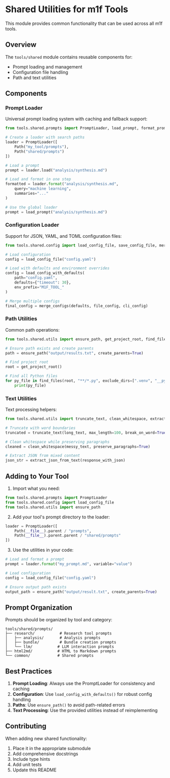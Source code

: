 # Shared Utilities for m1f Tools

This module provides common functionality that can be used across all m1f tools.

## Overview

The `tools/shared` module contains reusable components for:

- Prompt loading and management
- Configuration file handling
- Path and text utilities

## Components

### Prompt Loader

Universal prompt loading system with caching and fallback support:

```python
from tools.shared.prompts import PromptLoader, load_prompt, format_prompt

# Create a loader with search paths
loader = PromptLoader([
    Path("my_tool/prompts"),
    Path("shared/prompts")
])

# Load a prompt
prompt = loader.load("analysis/synthesis.md")

# Load and format in one step
formatted = loader.format("analysis/synthesis.md",
    query="machine learning",
    summaries="..."
)

# Use the global loader
prompt = load_prompt("analysis/synthesis.md")
```

### Configuration Loader

Support for JSON, YAML, and TOML configuration files:

```python
from tools.shared.config import load_config_file, save_config_file, merge_configs

# Load configuration
config = load_config_file("config.yaml")

# Load with defaults and environment overrides
config = load_config_with_defaults(
    path="config.yaml",
    defaults={"timeout": 30},
    env_prefix="M1F_TOOL_"
)

# Merge multiple configs
final_config = merge_configs(defaults, file_config, cli_config)
```

### Path Utilities

Common path operations:

```python
from tools.shared.utils import ensure_path, get_project_root, find_files

# Ensure path exists and create parents
path = ensure_path("output/results.txt", create_parents=True)

# Find project root
root = get_project_root()

# Find all Python files
for py_file in find_files(root, "**/*.py", exclude_dirs=[".venv", "__pycache__"]):
    print(py_file)
```

### Text Utilities

Text processing helpers:

```python
from tools.shared.utils import truncate_text, clean_whitespace, extract_json_from_text

# Truncate with word boundaries
truncated = truncate_text(long_text, max_length=100, break_on_word=True)

# Clean whitespace while preserving paragraphs
cleaned = clean_whitespace(messy_text, preserve_paragraphs=True)

# Extract JSON from mixed content
json_str = extract_json_from_text(response_with_json)
```

## Adding to Your Tool

1. Import what you need:

```python
from tools.shared.prompts import PromptLoader
from tools.shared.config import load_config_file
from tools.shared.utils import ensure_path
```

2. Add your tool's prompt directory to the loader:

```python
loader = PromptLoader([
    Path(__file__).parent / "prompts",
    Path(__file__).parent.parent / "shared/prompts"
])
```

3. Use the utilities in your code:

```python
# Load and format a prompt
prompt = loader.format("my_prompt.md", variable="value")

# Load configuration
config = load_config_file("config.yaml")

# Ensure output path exists
output_path = ensure_path("output/result.txt", create_parents=True)
```

## Prompt Organization

Prompts should be organized by tool and category:

```
tools/shared/prompts/
├── research/           # Research tool prompts
│   ├── analysis/       # Analysis prompts
│   ├── bundle/         # Bundle creation prompts
│   └── llm/           # LLM interaction prompts
├── html2md/           # HTML to Markdown prompts
└── common/            # Shared prompts
```

## Best Practices

1. **Prompt Loading**: Always use the PromptLoader for consistency and caching
2. **Configuration**: Use `load_config_with_defaults()` for robust config
   handling
3. **Paths**: Use `ensure_path()` to avoid path-related errors
4. **Text Processing**: Use the provided utilities instead of reimplementing

## Contributing

When adding new shared functionality:

1. Place it in the appropriate submodule
2. Add comprehensive docstrings
3. Include type hints
4. Add unit tests
5. Update this README
